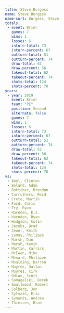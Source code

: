 ```yaml
---
title: Steve Burgess
name: Steve Burgess
name-sort: Burgess, Steve
totals:
 - event: Brier
   games: 7
   wins: 1
   losses: 6
   inturn-total: 73
   inturn-percent: 67
   outturn-total: 51
   outturn-percent: 74
   draw-total: 62
   draw-percent: 66
   takeout-total: 62
   takeout-percent: 74
   shots-total: 124
   shots-percent: 70
years:
 - year: 2019
   event: Brier
   team: "PE"
   position: Second
   alternate: false
   games: 7
   wins: 1
   losses: 6
   inturn-total: 73
   inturn-percent: 67
   outturn-total: 51
   outturn-percent: 74
   draw-total: 62
   draw-percent: 66
   takeout-total: 62
   takeout-percent: 74
   shots-total: 124
   shots-percent: 70
vs:
 - Abel, Clinton
 - Boland, Adam
 - Bottcher, Brendan
 - Carruthers, Reid
 - Crete, Martin
 - Ford, Chris
 - Fry, Ryan
 - Harnden, E.J.
 - Harnden, Ryan
 - Hodgson, Colin
 - Jacobs, Brad
 - Jewer, Keith
 - Lemay, Philippe
 - Marsh, Dan
 - Marsh, Kevin
 - Martin, Karrick
 - McEwen, Mike
 - Menard, Philippe
 - Moulding, Darren
 - Muyres, Dallan
 - Muyres, Kirk
 - Odian, Scott
 - Samagalski, Derek
 - Smallwood, Robert
 - Solberg, Jon
 - Sylvain, Eric
 - Symonds, Andrew
 - Thiessen, Brad
---
```

